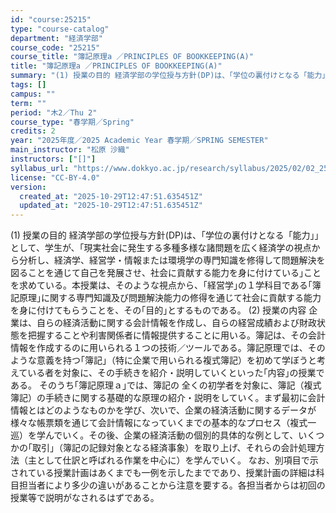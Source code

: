 ```yaml
---
id: "course:25215"
type: "course-catalog"
department: "経済学部"
course_code: "25215"
course_title: "簿記原理a ／PRINCIPLES OF BOOKKEEPING(A)"
title: "簿記原理a ／PRINCIPLES OF BOOKKEEPING(A)"
summary: "(1) 授業の目的 経済学部の学位授与方針(DP)は、｢学位の裏付けとなる「能力」｣として、学生が、｢現実社会に発生する多種多様な諸問題を広く経済学の視点から分析し、経済学、経営学・情報または環境学の専門知識を修得して問題解決を図ることを通…"
tags: []
campus: ""
term: ""
period: "木2／Thu 2"
course_type: "春学期／Spring"
credits: 2
year: "2025年度／2025 Academic Year 春学期／SPRING SEMESTER"
main_instructor: "松原 沙織"
instructors: ["[]"]
syllabus_url: "https://www.dokkyo.ac.jp/research/syllabus/2025/02/02_25215_ja_JP.html"
license: "CC-BY-4.0"
version:
  created_at: "2025-10-29T12:47:51.635451Z"
  updated_at: "2025-10-29T12:47:51.635451Z"
---
```

(1) 授業の目的 経済学部の学位授与方針(DP)は、｢学位の裏付けとなる「能力」｣として、学生が、｢現実社会に発生する多種多様な諸問題を広く経済学の視点から分析し、経済学、経営学・情報または環境学の専門知識を修得して問題解決を図ることを通じて自己を発展させ、社会に貢献する能力を身に付けている｣ことを求めている。本授業は、そのような視点から、｢経営学｣の１学科目である｢簿記原理｣に関する専門知識及び問題解決能力の修得を通じて社会に貢献する能力を身に付けてもらうことを、その｢目的｣とするものである。 (2) 授業の内容 企業は、自らの経済活動に関する会計情報を作成し、自らの経営成績および財政状態を把握することや利害関係者に情報提供することに用いる。簿記は、その会計情報を作成するのに用いられる１つの技術／ツールである。簿記原理では、そのような意義を持つ｢簿記｣（特に企業で用いられる複式簿記）を初めて学ぼうと考えている者を対象に、その手続きを紹介・説明していくといった｢内容｣の授業である。 そのうち｢簿記原理ａ｣では、簿記の 全くの初学者を対象に、簿記（複式簿記）の手続きに関する基礎的な原理の紹介・説明をしていく。まず最初に会計情報とはどのようなものかを学び、次いで、企業の経済活動に関するデータが様々な帳票類を通じて会計情報になっていくまでの基本的なプロセス（複式一巡）を学んでいく。その後、企業の経済活動の個別的具体的な例として、いくつかの｢取引｣（簿記の記録対象となる経済事象）を取り上げ、それらの会計処理方法（主として仕訳と呼ばれる作業を中心に）を学んでいく。 なお、別項目で示されている授業計画はあくまでも一例を示したまでであり、授業計画の詳細は科目担当者により多少の違いがあることから注意を要する。各担当者からは初回の授業等で説明がなされるはずである。
